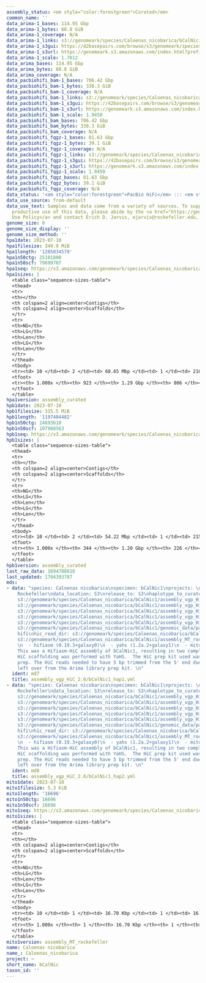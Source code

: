 ```yaml
---
assembly_status: <em style="color:forestgreen">Curated</em>
common_name: ''
data_arima-1_bases: 114.95 Gbp
data_arima-1_bytes: 60.8 GiB
data_arima-1_coverage: N/A
data_arima-1_links: s3://genomeark/species/Caloenas_nicobarica/bCalNic1/genomic_data/arima/<br>
data_arima-1_s3gui: https://42basepairs.com/browse/s3/genomeark/species/Caloenas_nicobarica/bCalNic1/genomic_data/arima/
data_arima-1_s3url: https://genomeark.s3.amazonaws.com/index.html?prefix=species/Caloenas_nicobarica/bCalNic1/genomic_data/arima/
data_arima-1_scale: 1.7612
data_arima_bases: 114.95 Gbp
data_arima_bytes: 60.8 GiB
data_arima_coverage: N/A
data_pacbiohifi_bam-1_bases: 706.42 Gbp
data_pacbiohifi_bam-1_bytes: 338.3 GiB
data_pacbiohifi_bam-1_coverage: N/A
data_pacbiohifi_bam-1_links: s3://genomeark/species/Caloenas_nicobarica/bCalNic1/genomic_data/pacbio_hifi/<br>
data_pacbiohifi_bam-1_s3gui: https://42basepairs.com/browse/s3/genomeark/species/Caloenas_nicobarica/bCalNic1/genomic_data/pacbio_hifi/
data_pacbiohifi_bam-1_s3url: https://genomeark.s3.amazonaws.com/index.html?prefix=species/Caloenas_nicobarica/bCalNic1/genomic_data/pacbio_hifi/
data_pacbiohifi_bam-1_scale: 1.9450
data_pacbiohifi_bam_bases: 706.42 Gbp
data_pacbiohifi_bam_bytes: 338.3 GiB
data_pacbiohifi_bam_coverage: N/A
data_pacbiohifi_fqgz-1_bases: 81.63 Gbp
data_pacbiohifi_fqgz-1_bytes: 39.1 GiB
data_pacbiohifi_fqgz-1_coverage: N/A
data_pacbiohifi_fqgz-1_links: s3://genomeark/species/Caloenas_nicobarica/bCalNic1/genomic_data/pacbio_hifi/<br>
data_pacbiohifi_fqgz-1_s3gui: https://42basepairs.com/browse/s3/genomeark/species/Caloenas_nicobarica/bCalNic1/genomic_data/pacbio_hifi/
data_pacbiohifi_fqgz-1_s3url: https://genomeark.s3.amazonaws.com/index.html?prefix=species/Caloenas_nicobarica/bCalNic1/genomic_data/pacbio_hifi/
data_pacbiohifi_fqgz-1_scale: 1.9450
data_pacbiohifi_fqgz_bases: 81.63 Gbp
data_pacbiohifi_fqgz_bytes: 39.1 GiB
data_pacbiohifi_fqgz_coverage: N/A
data_status: '<em style="color:forestgreen">PacBio HiFi</em> ::: <em style="color:forestgreen">Arima</em>'
data_use_source: from-default
data_use_text: Samples and data come from a variety of sources. To support fair and
  productive use of this data, please abide by the <a href="https://genome10k.soe.ucsc.edu/data-use-policies/">Data
  Use Policy</a> and contact Erich D. Jarvis, ejarvis@rockefeller.edu, with any questions.
genome_size: 0
genome_size_display: ''
genome_size_method: ''
hpa1date: 2023-07-10
hpa1filesize: 349.9 MiB
hpa1length: '1285834579'
hpa1n50ctg: 25101800
hpa1n50scf: 79699707
hpa1seq: https://s3.amazonaws.com/genomeark/species/Caloenas_nicobarica/bCalNic1/assembly_curated/bCalNic1.hap1.cur.20230710.fasta.gz
hpa1sizes: |
  <table class="sequence-sizes-table">
  <thead>
  <tr>
  <th></th>
  <th colspan=2 align=center>Contigs</th>
  <th colspan=2 align=center>Scaffolds</th>
  </tr>
  <tr>
  <th>NG</th>
  <th>LG</th>
  <th>Len</th>
  <th>LG</th>
  <th>Len</th>
  </tr>
  </thead>
  <tbody>
  <tr><td> 10 </td><td> 2 </td><td> 68.65 Mbp </td><td> 1 </td><td> 216.43 Mbp </td></tr><tr><td> 20 </td><td> 4 </td><td> 57.55 Mbp </td><td> 2 </td><td> 165.86 Mbp </td></tr><tr><td> 30 </td><td> 6 </td><td> 48.27 Mbp </td><td> 3 </td><td> 122.86 Mbp </td></tr><tr><td> 40 </td><td> 10 </td><td> 29.20 Mbp </td><td> 4 </td><td> 110.15 Mbp </td></tr><tr style="background-color:#cccccc;"><td> 50 </td><td> 14 </td><td style="background-color:#88ff88;"> 25.10 Mbp </td><td> 5 </td><td style="background-color:#88ff88;"> 79.70 Mbp </td></tr><tr><td> 60 </td><td> 20 </td><td> 20.58 Mbp </td><td> 7 </td><td> 42.83 Mbp </td></tr><tr><td> 70 </td><td> 27 </td><td> 14.86 Mbp </td><td> 10 </td><td> 24.86 Mbp </td></tr><tr><td> 80 </td><td> 38 </td><td> 9.29 Mbp </td><td> 16 </td><td> 17.70 Mbp </td></tr><tr><td> 90 </td><td> 68 </td><td> 1.48 Mbp </td><td> 32 </td><td> 3.55 Mbp </td></tr><tr><td> 100 </td><td> 923 </td><td> 15.01 Kbp </td><td> 806 </td><td> 16.52 Kbp </td></tr></tbody>
  <tfoot>
  <tr><th> 1.000x </th><th> 923 </th><th> 1.29 Gbp </th><th> 806 </th><th> 1.29 Gbp </th></tr>
  </tfoot>
  </table>
hpa1version: assembly_curated
hpb1date: 2023-07-10
hpb1filesize: 315.5 MiB
hpb1length: '1197404482'
hpb1n50ctg: 24693610
hpb1n50scf: 107988563
hpb1seq: https://s3.amazonaws.com/genomeark/species/Caloenas_nicobarica/bCalNic1/assembly_curated/bCalNic1.hap2.cur.20230710.fasta.gz
hpb1sizes: |
  <table class="sequence-sizes-table">
  <thead>
  <tr>
  <th></th>
  <th colspan=2 align=center>Contigs</th>
  <th colspan=2 align=center>Scaffolds</th>
  </tr>
  <tr>
  <th>NG</th>
  <th>LG</th>
  <th>Len</th>
  <th>LG</th>
  <th>Len</th>
  </tr>
  </thead>
  <tbody>
  <tr><td> 10 </td><td> 2 </td><td> 54.22 Mbp </td><td> 1 </td><td> 215.72 Mbp </td></tr><tr><td> 20 </td><td> 4 </td><td> 48.12 Mbp </td><td> 2 </td><td> 165.54 Mbp </td></tr><tr><td> 30 </td><td> 7 </td><td> 42.79 Mbp </td><td> 2 </td><td> 165.54 Mbp </td></tr><tr><td> 40 </td><td> 10 </td><td> 28.60 Mbp </td><td> 3 </td><td> 123.28 Mbp </td></tr><tr style="background-color:#cccccc;"><td> 50 </td><td> 15 </td><td style="background-color:#88ff88;"> 24.69 Mbp </td><td> 4 </td><td style="background-color:#88ff88;"> 107.99 Mbp </td></tr><tr><td> 60 </td><td> 20 </td><td> 22.24 Mbp </td><td> 6 </td><td> 70.09 Mbp </td></tr><tr><td> 70 </td><td> 26 </td><td> 18.04 Mbp </td><td> 8 </td><td> 40.86 Mbp </td></tr><tr><td> 80 </td><td> 34 </td><td> 11.98 Mbp </td><td> 13 </td><td> 22.98 Mbp </td></tr><tr><td> 90 </td><td> 47 </td><td> 5.43 Mbp </td><td> 20 </td><td> 11.98 Mbp </td></tr><tr><td> 100 </td><td> 344 </td><td> 15.18 Kbp </td><td> 226 </td><td> 15.18 Kbp </td></tr></tbody>
  <tfoot>
  <tr><th> 1.000x </th><th> 344 </th><th> 1.20 Gbp </th><th> 226 </th><th> 1.20 Gbp </th></tr>
  </tfoot>
  </table>
hpb1version: assembly_curated
last_raw_data: 1694788818
last_updated: 1704393787
mds:
- data: "species: Caloenas nicobarica\nspecimen: bCalNic1\nprojects: \n  - vgp\nassembled_by_group:
    Rockefeller\ndata_location: S3\nrelease_to: S3\nhaplotype_to_curate: hap1\nhap1:
    s3://genomeark/species/Caloenas_nicobarica/bCalNic1/assembly_vgp_HiC_2.0/bCalNic1.HiC.hap1.20230710.fasta.gz\nhap2:
    s3://genomeark/species/Caloenas_nicobarica/bCalNic1/assembly_vgp_HiC_2.0/bCalNic1.HiC.hap2.20230710.fasta.gz\npretext_hap1:
    s3://genomeark/species/Caloenas_nicobarica/bCalNic1/assembly_vgp_HiC_2.0/evaluation/hap1/pretext/bCalNic1_hap1_s2.pretext\npretext_hap2:
    s3://genomeark/species/Caloenas_nicobarica/bCalNic1/assembly_vgp_HiC_2.0/evaluation/hap2/pretext/bCalNic1_hap2_s2.pretext\nkmer_spectra_img:
    s3://genomeark/species/Caloenas_nicobarica/bCalNic1/assembly_vgp_HiC_2.0/evaluation/merqury/bCalNic1_png/\npacbio_read_dir:
    s3://genomeark/species/Caloenas_nicobarica/bCalNic1/genomic_data/pacbio_hifi/\npacbio_read_type:
    hifi\nhic_read_dir: s3://genomeark/species/Caloenas_nicobarica/bCalNic1/genomic_data/arima/\nmito:
    s3://genomeark/species/Caloenas_nicobarica/bCalNic1/assembly_MT_rockefeller/bCalNic1.MT.20230710.fasta.gz\npipeline:
    \n  - hifiasm (0.19.3+galaxy0)\n  - yahs (1.2a.2+galaxy1)\n  - mitohifi (3+galaxy0)\nnotes:
    This was a Hifiasm-HiC assembly of bCalNic1, resulting in two complete haplotypes.
    HiC scaffolding was performed with YaHS.  The HiC prep kit used was Arima library
    prep. The HiC reads needed to have 5 bp trimmed from the 5' end due to adapter
    left over from the Arima library prep kit. \n"
  ident: md7
  title: assembly_vgp_HiC_2.0/bCalNic1_hap1.yml
- data: "species: Caloenas nicobarica\nspecimen: bCalNic1\nprojects: \n  - vgp\nassembled_by_group:
    Rockefeller\ndata_location: S3\nrelease_to: S3\nhaplotype_to_curate: hap2\nhap1:
    s3://genomeark/species/Caloenas_nicobarica/bCalNic1/assembly_vgp_HiC_2.0/bCalNic1.HiC.hap1.20230710.fasta.gz\nhap2:
    s3://genomeark/species/Caloenas_nicobarica/bCalNic1/assembly_vgp_HiC_2.0/bCalNic1.HiC.hap2.20230710.fasta.gz\npretext_hap1:
    s3://genomeark/species/Caloenas_nicobarica/bCalNic1/assembly_vgp_HiC_2.0/evaluation/hap1/pretext/bCalNic1_hap1_s2.pretext\npretext_hap2:
    s3://genomeark/species/Caloenas_nicobarica/bCalNic1/assembly_vgp_HiC_2.0/evaluation/hap2/pretext/bCalNic1_hap2_s2.pretext\nkmer_spectra_img:
    s3://genomeark/species/Caloenas_nicobarica/bCalNic1/assembly_vgp_HiC_2.0/evaluation/merqury/bCalNic1_png/\npacbio_read_dir:
    s3://genomeark/species/Caloenas_nicobarica/bCalNic1/genomic_data/pacbio_hifi/\npacbio_read_type:
    hifi\nhic_read_dir: s3://genomeark/species/Caloenas_nicobarica/bCalNic1/genomic_data/arima/\nmito:
    s3://genomeark/species/Caloenas_nicobarica/bCalNic1/assembly_MT_rockefeller/bCalNic1.MT.20230710.fasta.gz\npipeline:
    \n  - hifiasm (0.19.3+galaxy0)\n  - yahs (1.2a.2+galaxy1)\n  - mitohifi (3+galaxy0)\nnotes:
    This was a Hifiasm-HiC assembly of bCalNic1, resulting in two complete haplotypes.
    HiC scaffolding was performed with YaHS.  The HiC prep kit used was Arima library
    prep. The HiC reads needed to have 5 bp trimmed from the 5' end due to adapter
    left over from the Arima library prep kit. \n"
  ident: md8
  title: assembly_vgp_HiC_2.0/bCalNic1_hap2.yml
mito1date: 2023-07-10
mito1filesize: 5.3 KiB
mito1length: '16696'
mito1n50ctg: 16696
mito1n50scf: 16696
mito1seq: https://s3.amazonaws.com/genomeark/species/Caloenas_nicobarica/bCalNic1/assembly_MT_rockefeller/bCalNic1.MT.20230710.fasta.gz
mito1sizes: |
  <table class="sequence-sizes-table">
  <thead>
  <tr>
  <th></th>
  <th colspan=2 align=center>Contigs</th>
  <th colspan=2 align=center>Scaffolds</th>
  </tr>
  <tr>
  <th>NG</th>
  <th>LG</th>
  <th>Len</th>
  <th>LG</th>
  <th>Len</th>
  </tr>
  </thead>
  <tbody>
  <tr><td> 10 </td><td> 1 </td><td> 16.70 Kbp </td><td> 1 </td><td> 16.70 Kbp </td></tr><tr><td> 20 </td><td> 1 </td><td> 16.70 Kbp </td><td> 1 </td><td> 16.70 Kbp </td></tr><tr><td> 30 </td><td> 1 </td><td> 16.70 Kbp </td><td> 1 </td><td> 16.70 Kbp </td></tr><tr><td> 40 </td><td> 1 </td><td> 16.70 Kbp </td><td> 1 </td><td> 16.70 Kbp </td></tr><tr style="background-color:#cccccc;"><td> 50 </td><td> 1 </td><td style="background-color:#ff8888;"> 16.70 Kbp </td><td> 1 </td><td style="background-color:#ff8888;"> 16.70 Kbp </td></tr><tr><td> 60 </td><td> 1 </td><td> 16.70 Kbp </td><td> 1 </td><td> 16.70 Kbp </td></tr><tr><td> 70 </td><td> 1 </td><td> 16.70 Kbp </td><td> 1 </td><td> 16.70 Kbp </td></tr><tr><td> 80 </td><td> 1 </td><td> 16.70 Kbp </td><td> 1 </td><td> 16.70 Kbp </td></tr><tr><td> 90 </td><td> 1 </td><td> 16.70 Kbp </td><td> 1 </td><td> 16.70 Kbp </td></tr><tr><td> 100 </td><td> 1 </td><td> 16.70 Kbp </td><td> 1 </td><td> 16.70 Kbp </td></tr></tbody>
  <tfoot>
  <tr><th> 1.000x </th><th> 1 </th><th> 16.70 Kbp </th><th> 1 </th><th> 16.70 Kbp </th></tr>
  </tfoot>
  </table>
mito1version: assembly_MT_rockefeller
name: Caloenas nicobarica
name_: Caloenas_nicobarica
project: ~
short_name: bCalNic
taxon_id: ''
---
```


